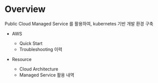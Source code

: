 # Overview

Public Cloud Managed Service 를 활용하여, kubernetes 기반 개발 환경 구축

- AWS
  - Quick Start
  - Troubleshooting 이력

- Resource
  - Cloud Architecture
  - Managed Service 활용 내역

<Comment />
